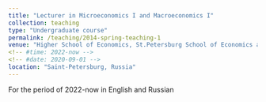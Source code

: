 ```yaml
---
title: "Lecturer in Microeconomics I and Macroeconomics I"
collection: teaching
type: "Undergraduate course"
permalink: /teaching/2014-spring-teaching-1
venue: "Higher School of Economics, St.Petersburg School of Economics and Management"
<!-- #time: 2022-now -->
<!-- #date: 2020-09-01 -->
location: "Saint-Petersburg, Russia"
---
```

For the period of 2022-now in English and Russian

